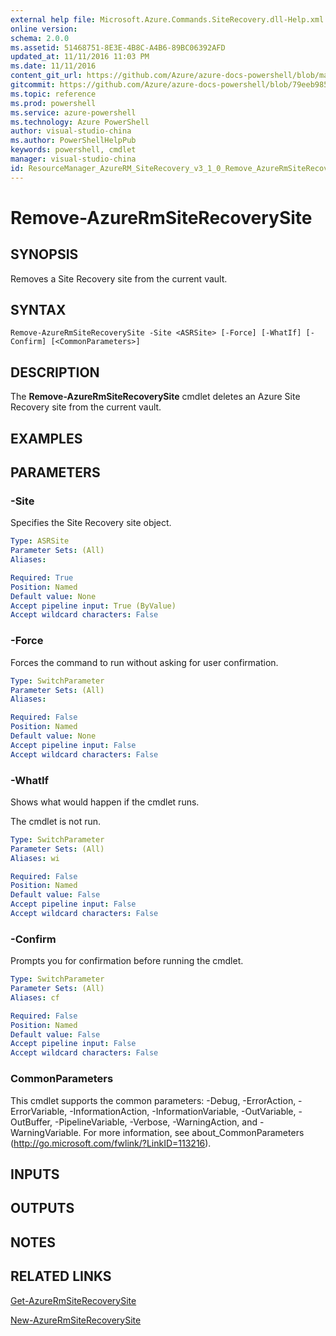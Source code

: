 ```yaml
---
external help file: Microsoft.Azure.Commands.SiteRecovery.dll-Help.xml
online version: 
schema: 2.0.0
ms.assetid: 51468751-8E3E-4B8C-A4B6-89BC06392AFD
updated_at: 11/11/2016 11:03 PM
ms.date: 11/11/2016
content_git_url: https://github.com/Azure/azure-docs-powershell/blob/master/azureps-cmdlets-docs/ResourceManager/AzureRM.SiteRecovery/v3.1.0/Remove-AzureRmSiteRecoverySite.md
gitcommit: https://github.com/Azure/azure-docs-powershell/blob/79eeb985ea480979357fb4695832a0c3d29a48bf/azureps-cmdlets-docs/ResourceManager/AzureRM.SiteRecovery/v3.1.0/Remove-AzureRmSiteRecoverySite.md
ms.topic: reference
ms.prod: powershell
ms.service: azure-powershell
ms.technology: Azure PowerShell
author: visual-studio-china
ms.author: PowerShellHelpPub
keywords: powershell, cmdlet
manager: visual-studio-china
id: ResourceManager_AzureRM_SiteRecovery_v3_1_0_Remove_AzureRmSiteRecoverySite_md
---
```


# Remove-AzureRmSiteRecoverySite

## SYNOPSIS
Removes a Site Recovery site from the current vault.

## SYNTAX

```
Remove-AzureRmSiteRecoverySite -Site <ASRSite> [-Force] [-WhatIf] [-Confirm] [<CommonParameters>]
```

## DESCRIPTION
The **Remove-AzureRmSiteRecoverySite** cmdlet deletes an Azure Site Recovery site from the current vault.

## EXAMPLES


## PARAMETERS

### -Site
Specifies the Site Recovery site object.

```yaml
Type: ASRSite
Parameter Sets: (All)
Aliases:

Required: True
Position: Named
Default value: None
Accept pipeline input: True (ByValue)
Accept wildcard characters: False
```

### -Force
Forces the command to run without asking for user confirmation.

```yaml
Type: SwitchParameter
Parameter Sets: (All)
Aliases:

Required: False
Position: Named
Default value: None
Accept pipeline input: False
Accept wildcard characters: False
```

### -WhatIf
Shows what would happen if the cmdlet runs.

The cmdlet is not run.

```yaml
Type: SwitchParameter
Parameter Sets: (All)
Aliases: wi

Required: False
Position: Named
Default value: False
Accept pipeline input: False
Accept wildcard characters: False
```

### -Confirm
Prompts you for confirmation before running the cmdlet.

```yaml
Type: SwitchParameter
Parameter Sets: (All)
Aliases: cf

Required: False
Position: Named
Default value: False
Accept pipeline input: False
Accept wildcard characters: False
```

### CommonParameters
This cmdlet supports the common parameters: -Debug, -ErrorAction, -ErrorVariable, -InformationAction, -InformationVariable, -OutVariable, -OutBuffer, -PipelineVariable, -Verbose, -WarningAction, and -WarningVariable. For more information, see about_CommonParameters (http://go.microsoft.com/fwlink/?LinkID=113216).

## INPUTS

## OUTPUTS

## NOTES

## RELATED LINKS

[Get-AzureRmSiteRecoverySite](xref:ResourceManager/AzureRM.SiteRecovery/v3.1.0/Get-AzureRmSiteRecoverySite.md)

[New-AzureRmSiteRecoverySite](xref:ResourceManager/AzureRM.SiteRecovery/v3.1.0/New-AzureRmSiteRecoverySite.md)
